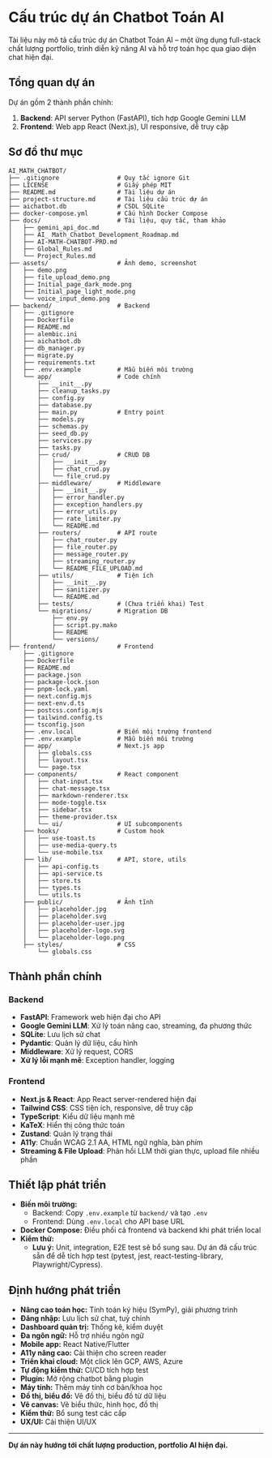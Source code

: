 # Cấu trúc dự án Chatbot Toán AI

Tài liệu này mô tả cấu trúc dự án Chatbot Toán AI – một ứng dụng full-stack chất lượng portfolio, trình diễn kỹ năng AI và hỗ trợ toán học qua giao diện chat hiện đại.

## Tổng quan dự án

Dự án gồm 2 thành phần chính:
1. **Backend**: API server Python (FastAPI), tích hợp Google Gemini LLM
2. **Frontend**: Web app React (Next.js), UI responsive, dễ truy cập

## Sơ đồ thư mục

```
AI_MATH_CHATBOT/
├── .gitignore                # Quy tắc ignore Git
├── LICENSE                   # Giấy phép MIT
├── README.md                 # Tài liệu dự án
├── project-structure.md      # Tài liệu cấu trúc dự án
├── aichatbot.db              # CSDL SQLite
├── docker-compose.yml        # Cấu hình Docker Compose
├── docs/                     # Tài liệu, quy tắc, tham khảo
│   ├── gemini_api_doc.md
│   ├── AI_ Math_Chatbot_Development_Roadmap.md
│   ├── AI-MATH-CHATBOT-PRD.md
│   ├── Global_Rules.md
│   └── Project_Rules.md
├── assets/                   # Ảnh demo, screenshot
│   ├── demo.png
│   ├── file_upload_demo.png
│   ├── Initial_page_dark_mode.png
│   ├── Initial_page_light_mode.png
│   └── voice_input_demo.png
├── backend/                  # Backend
│   ├── .gitignore
│   ├── Dockerfile
│   ├── README.md
│   ├── alembic.ini
│   ├── aichatbot.db
│   ├── db_manager.py
│   ├── migrate.py
│   ├── requirements.txt
│   ├── .env.example          # Mẫu biến môi trường
│   └── app/                  # Code chính
│       ├── __init__.py
│       ├── cleanup_tasks.py
│       ├── config.py
│       ├── database.py
│       ├── main.py           # Entry point
│       ├── models.py
│       ├── schemas.py
│       ├── seed_db.py
│       ├── services.py
│       ├── tasks.py
│       ├── crud/             # CRUD DB
│       │   ├── __init__.py
│       │   ├── chat_crud.py
│       │   └── file_crud.py
│       ├── middleware/       # Middleware
│       │   ├── __init__.py
│       │   ├── error_handler.py
│       │   ├── exception_handlers.py
│       │   ├── error_utils.py
│       │   ├── rate_limiter.py
│       │   └── README.md
│       ├── routers/          # API route
│       │   ├── chat_router.py
│       │   ├── file_router.py
│       │   ├── message_router.py
│       │   ├── streaming_router.py
│       │   └── README_FILE_UPLOAD.md
│       ├── utils/            # Tiện ích
│       │   ├── __init__.py
│       │   ├── sanitizer.py
│       │   └── README.md
│       ├── tests/            # (Chưa triển khai) Test
│       └── migrations/       # Migration DB
│           ├── env.py
│           ├── script.py.mako
│           ├── README
│           └── versions/
├── frontend/                 # Frontend
    ├── .gitignore
    ├── Dockerfile
    ├── README.md
    ├── package.json
    ├── package-lock.json
    ├── pnpm-lock.yaml
    ├── next.config.mjs
    ├── next-env.d.ts
    ├── postcss.config.mjs
    ├── tailwind.config.ts
    ├── tsconfig.json
    ├── .env.local            # Biến môi trường frontend
    ├── .env.example          # Mẫu biến môi trường
    ├── app/                  # Next.js app
    │   ├── globals.css
    │   ├── layout.tsx
    │   └── page.tsx
    ├── components/           # React component
    │   ├── chat-input.tsx
    │   ├── chat-message.tsx
    │   ├── markdown-renderer.tsx
    │   ├── mode-toggle.tsx
    │   ├── sidebar.tsx
    │   ├── theme-provider.tsx
    │   └── ui/               # UI subcomponents
    ├── hooks/                # Custom hook
    │   ├── use-toast.ts
    │   ├── use-media-query.ts
    │   └── use-mobile.tsx
    ├── lib/                  # API, store, utils
    │   ├── api-config.ts
    │   ├── api-service.ts
    │   ├── store.ts
    │   ├── types.ts
    │   └── utils.ts
    ├── public/               # Ảnh tĩnh
    │   ├── placeholder.jpg
    │   ├── placeholder.svg
    │   ├── placeholder-user.jpg
    │   ├── placeholder-logo.svg
    │   └── placeholder-logo.png
    ├── styles/               # CSS
        └── globals.css
```

## Thành phần chính

### Backend

- **FastAPI**: Framework web hiện đại cho API
- **Google Gemini LLM**: Xử lý toán nâng cao, streaming, đa phương thức
- **SQLite**: Lưu lịch sử chat
- **Pydantic**: Quản lý dữ liệu, cấu hình
- **Middleware**: Xử lý request, CORS
- **Xử lý lỗi mạnh mẽ**: Exception handler, logging

### Frontend

- **Next.js & React**: App React server-rendered hiện đại
- **Tailwind CSS**: CSS tiện ích, responsive, dễ truy cập
- **TypeScript**: Kiểu dữ liệu mạnh mẽ
- **KaTeX**: Hiển thị công thức toán
- **Zustand**: Quản lý trạng thái
- **A11y**: Chuẩn WCAG 2.1 AA, HTML ngữ nghĩa, bàn phím
- **Streaming & File Upload**: Phản hồi LLM thời gian thực, upload file nhiều phần

## Thiết lập phát triển

- **Biến môi trường:**
  - Backend: Copy `.env.example` từ `backend/` và tạo `.env`
  - Frontend: Dùng `.env.local` cho API base URL
- **Docker Compose:** Điều phối cả frontend và backend khi phát triển local
- **Kiểm thử:**
  - **Lưu ý:** Unit, integration, E2E test sẽ bổ sung sau. Dự án đã cấu trúc sẵn để dễ tích hợp test (pytest, jest, react-testing-library, Playwright/Cypress).

## Định hướng phát triển

- **Nâng cao toán học:** Tính toán ký hiệu (SymPy), giải phương trình
- **Đăng nhập:** Lưu lịch sử chat, tuỳ chỉnh
- **Dashboard quản trị:** Thống kê, kiểm duyệt
- **Đa ngôn ngữ:** Hỗ trợ nhiều ngôn ngữ
- **Mobile app:** React Native/Flutter
- **A11y nâng cao:** Cải thiện cho screen reader
- **Triển khai cloud:** Một click lên GCP, AWS, Azure
- **Tự động kiểm thử:** CI/CD tích hợp test
- **Plugin:** Mở rộng chatbot bằng plugin
- **Máy tính:** Thêm máy tính cơ bản/khoa học
- **Đồ thị, biểu đồ:** Vẽ đồ thị, biểu đồ từ dữ liệu
- **Vẽ canvas:** Vẽ biểu thức, hình học, đồ thị
- **Kiểm thử:** Bổ sung test các cấp
- **UX/UI:** Cải thiện UI/UX

---

**Dự án này hướng tới chất lượng production, portfolio AI hiện đại.**
